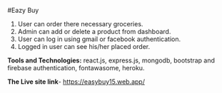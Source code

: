 #Eazy Buy
1. User can order there necessary groceries.
2. Admin can add or delete a product from dashboard.
3. User can log in using gmail or facebook authentication.
4. Logged in user can see his/her placed order.

**Tools and Technologies:** react.js, express.js, mongodb, bootstrap and firebase authentication, 
fontawasome, heroku.

**The Live site link**- https://easybuy15.web.app/
